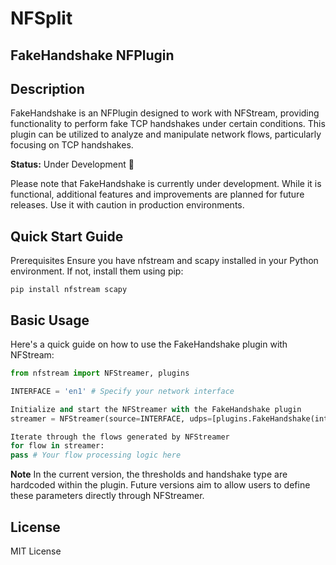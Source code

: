 # NFSplit
## FakeHandshake NFPlugin

## Description

FakeHandshake is an NFPlugin designed to work with NFStream, providing functionality to perform fake TCP handshakes under certain conditions. This plugin can be utilized to analyze and manipulate network flows, particularly focusing on TCP handshakes.

**Status:** Under Development 🚧

Please note that FakeHandshake is currently under development. While it is functional, additional features and improvements are planned for future releases. Use it with caution in production environments.

## Quick Start Guide

Prerequisites
Ensure you have nfstream and scapy installed in your Python environment. If not, install them using pip:
```
pip install nfstream scapy
```
## Basic Usage
Here's a quick guide on how to use the FakeHandshake plugin with NFStream:

```python
from nfstream import NFStreamer, plugins

INTERFACE = 'en1' # Specify your network interface

Initialize and start the NFStreamer with the FakeHandshake plugin
streamer = NFStreamer(source=INTERFACE, udps=[plugins.FakeHandshake(interface=INTERFACE)], statistical_analysis=True)

Iterate through the flows generated by NFStreamer
for flow in streamer:
pass # Your flow processing logic here
```

**Note**
In the current version, the thresholds and handshake type are hardcoded within the plugin. Future versions aim to allow users to define these parameters directly through NFStreamer.

## License

MIT License
